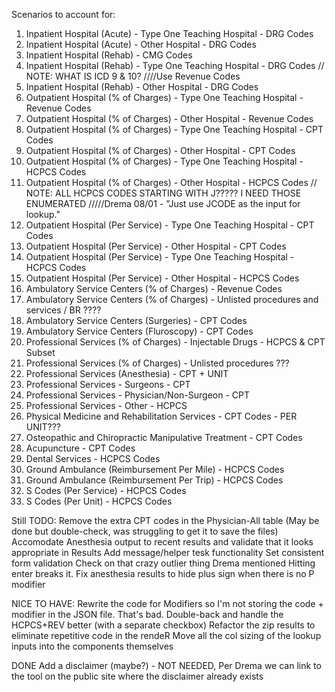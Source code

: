 Scenarios to account for:

1. Inpatient Hospital (Acute) - Type One Teaching Hospital - DRG Codes
2. Inpatient Hospital (Acute) - Other Hospital - DRG Codes
3. Inpatient Hospital (Rehab) - CMG Codes
4. Inpatient Hospital (Rehab) - Type One Teaching Hospital - DRG Codes 
// NOTE: WHAT IS ICD 9 & 10?
////Use Revenue Codes
5. Inpatient Hospital (Rehab) - Other Hospital - DRG Codes
6. Outpatient Hospital (% of Charges) - Type One Teaching Hospital - Revenue Codes
7. Outpatient Hospital (% of Charges) - Other Hospital - Revenue Codes 
8. Outpatient Hospital (% of Charges) - Type One Teaching Hospital - CPT Codes
9. Outpatient Hospital (% of Charges) - Other Hospital - CPT Codes
10. Outpatient Hospital (% of Charges) - Type One Teaching Hospital - HCPCS Codes
11. Outpatient Hospital (% of Charges) - Other Hospital - HCPCS Codes
// NOTE: ALL HCPCS CODES STARTING WITH J????? I NEED THOSE ENUMERATED
/////Drema 08/01 - "Just use JCODE as the input for lookup."
12. Outpatient Hospital (Per Service) - Type One Teaching Hospital - CPT  Codes 
13. Outpatient Hospital (Per Service) - Other Hospital - CPT Codes 
14. Outpatient Hospital (Per Service) - Type One Teaching Hospital - HCPCS  Codes 
15. Outpatient Hospital (Per Service) - Other Hospital - HCPCS Codes 
16. Ambulatory Service Centers (% of Charges) - Revenue Codes
17. Ambulatory Service Centers (% of Charges) - Unlisted procedures and services / BR ????
18. Ambulatory Service Centers (Surgeries) - CPT Codes
19. Ambulatory Service Centers (Fluroscopy) - CPT Codes
20. Professional Services (% of Charges) - Injectable Drugs - HCPCS & CPT Subset
21. Professional Services (% of Charges) - Unlisted procedures ???
22. Professional Services (Anesthesia) - CPT + UNIT
23. Professional Services - Surgeons - CPT
24. Professional Services - Physician/Non-Surgeon - CPT
25. Professional Services - Other - HCPCS
26. Physical Medicine and Rehabilitation Services - CPT Codes - PER UNIT???
27. Osteopathic and Chiropractic Manipulative Treatment - CPT Codes
28. Acupuncture - CPT Codes 
29. Dental Services - HCPCS Codes
30. Ground Ambulance (Reimbursement Per Mile) - HCPCS Codes
31. Ground Ambulance (Reimbursement Per Trip) - HCPCS Codes
32. S Codes (Per Service) - HCPCS Codes
33. S Codes (Per Unit) - HCPCS Codes

Still TODO:
Remove the extra CPT codes in the Physician-All table (May be done but double-check, was struggling to get it to save the files)
Accomodate Anesthesia output to recent results and validate that it looks appropriate in Results
Add message/helper tesk functionality
Set consistent form validation
Check on that crazy outlier thing Drema mentioned
Hitting enter breaks it. 
Fix anesthesia results to hide plus sign when there is no P modifier

NICE TO HAVE:
Rewrite the code for Modifiers so I'm not storing the code + modifier in the JSON file. That's bad.
Double-back and handle the HCPCS+REV better (with a separate checkbox)
Refactor the zip results to eliminate repetitive code in the rendeR
Move all the col sizing of the lookup inputs into the components themselves

DONE
Add a disclaimer (maybe?) - NOT NEEDED, Per Drema we can link to the tool on the public site where the disclaimer already exists
